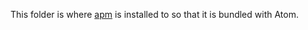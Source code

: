 This folder is where [apm](https://github.com/atom/apm) is installed to so that
it is bundled with Atom.
  
  
  
  
  
  
  
